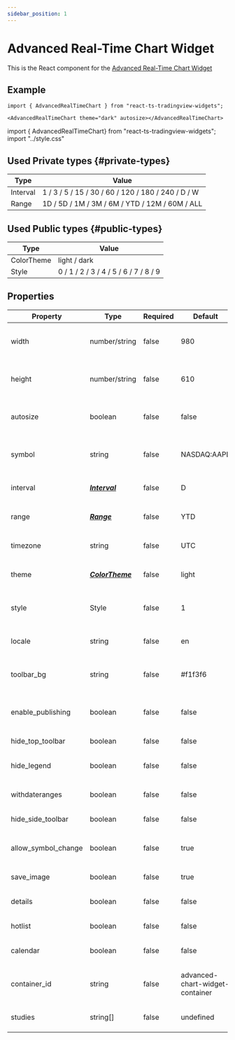 ```yaml
---
sidebar_position: 1
---
```


# Advanced Real-Time Chart Widget

This is the React component for the [Advanced Real-Time Chart Widget](https://www.tradingview.com/widget/advanced-chart/)

## Example

```
import { AdvancedRealTimeChart } from "react-ts-tradingview-widgets";

<AdvancedRealTimeChart theme="dark" autosize></AdvancedRealTimeChart>
```

import { AdvancedRealTimeChart} from "react-ts-tradingview-widgets";
import "../style.css"

<div className="height-400">
<AdvancedRealTimeChart theme="dark" autosize></AdvancedRealTimeChart>
</div>

## Used Private types {#private-types}

| Type     | Value                                              |
| -------- | -------------------------------------------------- |
| Interval | 1 / 3 / 5 / 15 / 30 / 60 / 120 / 180 / 240 / D / W |
| Range    | 1D / 5D / 1M / 3M / 6M / YTD / 12M / 60M / ALL     |

## Used Public types {#public-types}

| Type       | Value                                 |
| ---------- | ------------------------------------- |
| ColorTheme | light / dark                          |
| Style      | 0 / 1 / 2 / 3 / 4 / 5 / 6 / 7 / 8 / 9 |

## Properties

| Property            | Type                              | Required | Default                         | Description                                                                                  |
| ------------------- | --------------------------------- | -------- | ------------------------------- | -------------------------------------------------------------------------------------------- |
| width               | number/string                     | false    | 980                             | Sets a static width on the component                                                         |
| height              | number/string                     | false    | 610                             | Sets a static height on the component                                                        |
| autosize            | boolean                           | false    | false                           | Sets the width and height to 100%                                                            |
| symbol              | string                            | false    | NASDAQ:AAPL                     | Sets the default ticker symbol                                                               |
| interval            | [_**Interval**_](#private-types)  | false    | D                               | Sets the default interval                                                                    |
| range               | [_**Range**_](#private-types)     | false    | YTD                             | Sets the default range                                                                       |
| timezone            | string                            | false    | UTC                             | Sets the default timezone                                                                    |
| theme               | [_**ColorTheme**_](#public-types) | false    | light                           | Sets the default theme                                                                       |
| style               | Style                             | false    | 1                               | Sets the default [style](https://www.tradingview.com/widget/advanced-chart/) (Bars, Candles) |
| locale              | string                            | false    | en                              | Sets the default locale                                                                      |
| toolbar_bg          | string                            | false    | #f1f3f6                         | Sets the default toolbar background                                                          |
| enable_publishing   | boolean                           | false    | false                           | Show the publishing button on the chart                                                      |
| hide_top_toolbar    | boolean                           | false    | false                           | Hide top toolbar                                                                             |
| hide_legend         | boolean                           | false    | false                           | Show symbol description                                                                      |
| withdateranges      | boolean                           | false    | false                           | Show bottom toolbar                                                                          |
| hide_side_toolbar   | boolean                           | false    | false                           | Hide side toolbar                                                                            |
| allow_symbol_change | boolean                           | false    | true                            | Allow symbol change in chart                                                                 |
| save_image          | boolean                           | false    | true                            | Get image button                                                                             |
| details             | boolean                           | false    | false                           | Show details sidebar                                                                         |
| hotlist             | boolean                           | false    | false                           | Show hotlist sidebar                                                                         |
| calendar            | boolean                           | false    | false                           | Show calendar sidebar                                                                        |
| container_id        | string                            | false    | advanced-chart-widget-container | Set container_id generated [here](https://www.tradingview.com/widget/advanced-chart/)        |
| studies             | string[]                          | false    | undefined                       | Add default indicators to chart                                                              |
